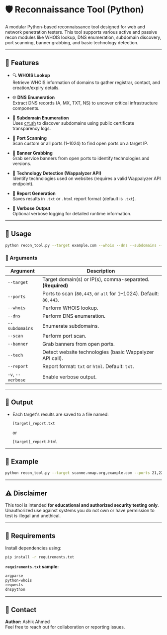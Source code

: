 # 🛡️ Reconnaissance Tool (Python)

A modular Python-based reconnaissance tool designed for web and network penetration testers. This tool supports various active and passive recon modules like WHOIS lookup, DNS enumeration, subdomain discovery, port scanning, banner grabbing, and basic technology detection.

---

## 📌 Features

- 🔍 **WHOIS Lookup**  
  Retrieve WHOIS information of domains to gather registrar, contact, and creation/expiry details.

- 🌐 **DNS Enumeration**  
  Extract DNS records (A, MX, TXT, NS) to uncover critical infrastructure components.

- 🧭 **Subdomain Enumeration**  
  Uses [crt.sh](https://crt.sh) to discover subdomains using public certificate transparency logs.

- 🚪 **Port Scanning**  
  Scan custom or all ports (1–1024) to find open ports on a target IP.

- 📡 **Banner Grabbing**  
  Grab service banners from open ports to identify technologies and versions.

- 🧪 **Technology Detection (Wappalyzer API)**  
  Identify technologies used on websites (requires a valid Wappalyzer API endpoint).

- 🧾 **Report Generation**  
  Saves results in `.txt` or `.html` report format (default is `.txt`).

- 📣 **Verbose Output**  
  Optional verbose logging for detailed runtime information.

---

## 🚀 Usage

```bash
python recon_tool.py --target example.com --whois --dns --subdomains --scan --banner --tech --report txt -v
```

### 🔧 Arguments

| Argument          | Description |
|-------------------|-------------|
| `--target`        | Target domain(s) or IP(s), comma-separated. **(Required)** |
| `--ports`         | Ports to scan (`80,443`, or `all` for 1–1024). Default: `80,443`. |
| `--whois`         | Perform WHOIS lookup. |
| `--dns`           | Perform DNS enumeration. |
| `--subdomains`    | Enumerate subdomains. |
| `--scan`          | Perform port scan. |
| `--banner`        | Grab banners from open ports. |
| `--tech`          | Detect website technologies (basic Wappalyzer API call). |
| `--report`        | Report format: `txt` or `html`. Default: `txt`. |
| `-v`, `--verbose` | Enable verbose output. |

---

## 📁 Output

- Each target's results are saved to a file named:  
  ```
  [target]_report.txt
  ```
  or  
  ```
  [target]_report.html
  ```

---

## 📝 Example

```bash
python recon_tool.py --target scanme.nmap.org,example.com --ports 21,22,80 --whois --scan --banner --report txt -v
```

---

## ⚠️ Disclaimer

This tool is intended **for educational and authorized security testing only**. Unauthorized use against systems you do not own or have permission to test is illegal and unethical.

---

## 📌 Requirements

Install dependencies using:

```bash
pip install -r requirements.txt
```

**`requirements.txt` sample:**

```txt
argparse
python-whois
requests
dnspython
```

---

## 📧 Contact

**Author:** Ashik Ahmed  
Feel free to reach out for collaboration or reporting issues.
